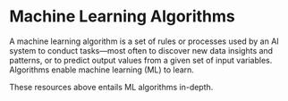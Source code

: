 # Machine Learning Algorithms

A machine learning algorithm is a set of rules or processes used by an AI system to conduct tasks—most often to discover new data insights and patterns, or to predict output values from a given set of input variables. Algorithms enable machine learning (ML) to learn.

These resources above entails ML algorithms in-depth.